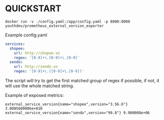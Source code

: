 # QUICKSTART

```
docker run -v ./config.yaml:/app/config.yaml -p 8000:8000 youthdev/prometheus_external_version_exporter
```

Example config.yaml

```yaml
services:
  shopee:
    url: http://shopee.vn
    regex: '[0-9]+\.[0-9]+\.[0-9]'
  sendo:
    url: http://sendo.vn
    regex: '[0-9]+\.([0-9]+\.[0-9])'
```

The script will try to get the first matched group of regex if possible, if not, it will use the whole matched string.

Example of exposed metrics:

```
external_service_version{name="shopee",version="3.56.6"} 3.0005600006e+010
external_service_version{name="sendo",version="99.8"} 9.900008e+06
```